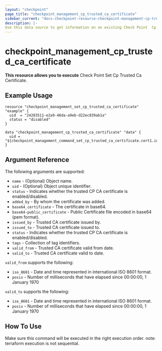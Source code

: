 ```yaml
---
layout: "checkpoint"
page_title: "checkpoint_management_cp_trusted_ca_certificate"
sidebar_current: "docs-checkpoint-resource-checkpoint-management-cp-trusted-ca-certificate"
description: |-
Use this data source to get information on an existing Check Point  Cp Trusted Ca Certificate.
---
```


# checkpoint_management_cp_trusted_ca_certificate

**This resource allows you to execute** Check Point Set Cp Trusted Ca Certificate.

## Example Usage


```hcl
resource "checkpoint_management_set_cp_trusted_ca_certificate" "example" {
  uid  = "24283511-e2a9-46da-a9eb-d22ec839ab1a"
  status = "disabled"
}

data "checkpoint_management_cp_trusted_ca_certificate" "data" {
  uid = "${checkpoint_management_command_set_cp_trusted_ca_certificate.cert1.id}"
}
```

## Argument Reference

The following arguments are supported:

* `name` - (Optional) Object name. 
* `uid` - (Optional) Object unique identifier.
* `status` -  Indicates whether the trusted CP CA certificate is enabled/disabled. 
* `added_by` - By whom the certificate was added.
* `base64_certificate` - The certificate in base64.
* `base64-public_certificate` - Public Certificate file encoded in base64 (pem format).
* `issued_by` - Trusted CA certificate issued by.
* `issued_to` - Trusted CA certificate issued to.
* `status` - Indicates whether the trusted CP CA certificate is enabled/disabled.
* `tags` - Collection of tag identifiers.
* `valid_from` - Trusted CA certificate valid from date.
* `valid_to` - Trusted CA certificate valid to date.

`valid_from` supports the following:
* `iso_8601` - Date and time represented in international ISO 8601 format.
* `posix` - Number of milliseconds that have elapsed since 00:00:00, 1 January 1970

`valid_to` supports the following:
* `iso_8601` - Date and time represented in international ISO 8601 format.
* `posix` - Number of milliseconds that have elapsed since 00:00:00, 1 January 1970


## How To Use
Make sure this command will be executed in the right execution order. 
note: terraform execution is not sequential.  

